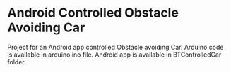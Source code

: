 # Android Controlled Obstacle Avoiding Car #
Project for an Android app controlled Obstacle avoiding Car. Arduino code is available in arduino.ino file. Android app is available in BTControlledCar folder.
